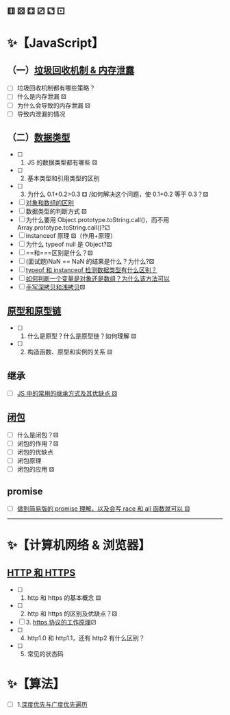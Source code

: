 <!--
 * @Description:
 * @Date: 2024-10-11 15:59:54
 * @LastEditTime: 2024-10-11 17:22:12
-->

## ⚅ ⚄ ⚃ ⚂ ⚁ ⚀

# ✨【JavaScript】

## （一）[垃圾回收机制 & 内存泄露](https://juejin.cn/post/7114572750533967909/)

- [ ] 垃圾回收机制都有哪些策略？
- [ ] 什么是内存泄漏 ⚄
- [ ] 为什么会导致的内存泄漏 ⚄
- [ ] 导致内泄漏的情况

## （二）[数据类型](https://juejin.cn/post/7114496864581320740/)

- [ ] 1. JS 的数据类型都有哪些 ⚄
- [ ] 2. 基本类型和引用类型的区别
- [ ] 3. 为什么 0.1+0.2>0.3 ⚃ /如何解决这个问题，使 0.1+0.2 等于 0.3？⚄
- [ ] [对象和数组的区别](https://blog.csdn.net/weixin_41807530/article/details/80829275)
- [ ] 数据类型的判断方式 ⚄
- [ ] 为什么要用 Object.prototype.toString.call()，而不用 Array.prototype.toString.call()?⚁
- [ ] instanceof 原理 ⚄（作用+原理）
- [ ] 为什么 typeof null 是 Object?⚄
- [ ] ==和===区别是什么？⚄
- [ ] (面试题)NaN == NaN 的结果是什么？为什么?⚄
- [ ] [typeof 和 instanceof 检测数据类型有什么区别？](https://www.cnblogs.com/chorkiu/p/10369653.html)
- [ ] [如何判断一个变量是对象还是数组？为什么该方法可以](https://blog.csdn.net/qq_38845858/article/details/124344500)
- [ ] [手写深拷贝和浅拷贝](https://juejin.cn/post/7105989810573344782/)⚄

## [原型和原型链](https://juejin.cn/post/7105588080991535111/)

- [ ] 1. 什么是原型？什么是原型链？如何理解 ⚄
- [ ] 2. 构造函数、原型和实例的关系 ⚄

## 继承

- [ ] [JS 中的常用的继承方式及其优缺点 ⚄](https://juejin.cn/post/7116741431024156686/)

## [闭包](https://juejin.cn/post/7105586381543440391/)

- [ ] 什么是闭包？⚄
- [ ] 闭包的作用？⚄
- [ ] 闭包的优缺点
- [ ] 闭包原理
- [ ] 闭包的应用 ⚄

## promise

- [ ] [做到简易版的 promise 理解，以及会写 race 和 all 函数就可以 ⚄](https://juejin.cn/post/7106031956122402824/)

---

# ✨【计算机网络 & 浏览器】

## [HTTP 和 HTTPS](https://juejin.cn/post/7113753633933492255)

- [ ] 1. http 和 https 的基本概念 ⚄
- [ ] 2. http 和 https 的区别及优缺点？⚄
- [ ] 3. [https 协议的工作原理](https://juejin.cn/post/6995109407545622542 'https://juejin.cn/post/6995109407545622542')⚂
- [ ] 4. http1.0 和 http1.1，还有 http2 有什么区别？
- [ ] 5. 常见的状态码

# ✨【算法】

- [ ] 1.[深度优先与广度优先遍历](https://juejin.cn/post/7143177854057086989)
